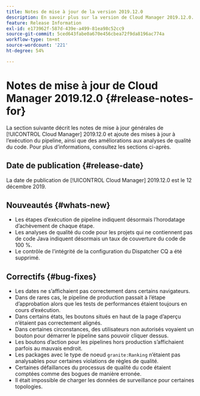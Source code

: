 ```yaml
---
title: Notes de mise à jour de la version 2019.12.0
description: En savoir plus sur la version de Cloud Manager 2019.12.0.
feature: Release Information
exl-id: e173962f-587d-439e-a499-81ea98c52cc9
source-git-commit: 5ced643fabe0a670e456cbea72f9da8196ac774a
workflow-type: tm+mt
source-wordcount: '221'
ht-degree: 54%

---
```


# Notes de mise à jour de Cloud Manager 2019.12.0 {#release-notes-for}

La section suivante décrit les notes de mise à jour générales de [!UICONTROL Cloud Manager] 2019.12.0 et ajoute des mises à jour à l’exécution du pipeline, ainsi que des améliorations aux analyses de qualité du code.
Pour plus d’informations, consultez les sections ci-après.

## Date de publication {#release-date}

La date de publication de [!UICONTROL Cloud Manager] 2019.12.0 est le 12 décembre 2019.

## Nouveautés {#whats-new}

* Les étapes d’exécution de pipeline indiquent désormais l’horodatage d’achèvement de chaque étape.
* Les analyses de qualité du code pour les projets qui ne contiennent pas de code Java indiquent désormais un taux de couverture du code de 100 %.
* Le contrôle de l’intégrité de la configuration du Dispatcher CQ a été supprimé.

## Correctifs {#bug-fixes}

* Les dates ne s’affichaient pas correctement dans certains navigateurs.
* Dans de rares cas, le pipeline de production passait à l’étape d’approbation alors que les tests de performances étaient toujours en cours d’exécution.
* Dans certains états, les boutons situés en haut de la page d’aperçu n’étaient pas correctement alignés.
* Dans certaines circonstances, des utilisateurs non autorisés voyaient un bouton pour démarrer le pipeline sans pouvoir cliquer dessus.
* Les boutons d’action pour les pipelines hors production s’affichaient parfois au mauvais endroit.
* Les packages avec le type de noeud `granite:Ranking` n’étaient pas analysables pour certaines violations de règles de qualité.
* Certaines défaillances du processus de qualité du code étaient comptées comme des bogues de manière erronée.
* Il était impossible de charger les données de surveillance pour certaines topologies.
